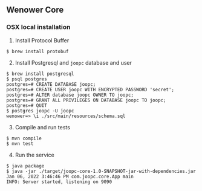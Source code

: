 ## Wenower Core



### OSX local installation

1. Install Protocol Buffer

```
$ brew install protobuf
```

2. Install Postgresql and `joopc` database and user

```
$ brew install postgresql
$ psql postgres
postgres=# CREATE DATABASE joopc;
postgres=# CREATE USER joopc WITH ENCRYPTED PASSWORD 'secret';
postgres=# ALTER database joopc OWNER TO joopc;
postgres=# GRANT ALL PRIVILEGES ON DATABASE joopc TO joopc;
postgres=# QUIT
$ postgres joopc -U joopc
wenower=> \i ./src/main/resources/schema.sql
```

3. Compile and run tests

```
$ mvn compile
$ mvn test
```

4. Run the service
```
$ java package
$ java -jar ./target/joopc-core-1.0-SNAPSHOT-jar-with-dependencies.jar
Jan 06, 2022 3:46:46 PM com.joopc.core.App main
INFO: Server started, listening on 9090
```